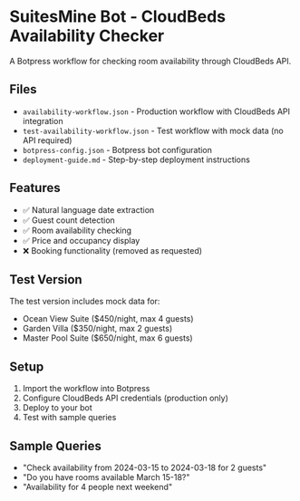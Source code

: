 # SuitesMine Bot - CloudBeds Availability Checker

A Botpress workflow for checking room availability through CloudBeds API.

## Files

- `availability-workflow.json` - Production workflow with CloudBeds API integration
- `test-availability-workflow.json` - Test workflow with mock data (no API required)
- `botpress-config.json` - Botpress bot configuration
- `deployment-guide.md` - Step-by-step deployment instructions

## Features

- ✅ Natural language date extraction
- ✅ Guest count detection
- ✅ Room availability checking
- ✅ Price and occupancy display
- ❌ Booking functionality (removed as requested)

## Test Version

The test version includes mock data for:
- Ocean View Suite ($450/night, max 4 guests)
- Garden Villa ($350/night, max 2 guests)
- Master Pool Suite ($650/night, max 6 guests)

## Setup

1. Import the workflow into Botpress
2. Configure CloudBeds API credentials (production only)
3. Deploy to your bot
4. Test with sample queries

## Sample Queries

- "Check availability from 2024-03-15 to 2024-03-18 for 2 guests"
- "Do you have rooms available March 15-18?"
- "Availability for 4 people next weekend"
